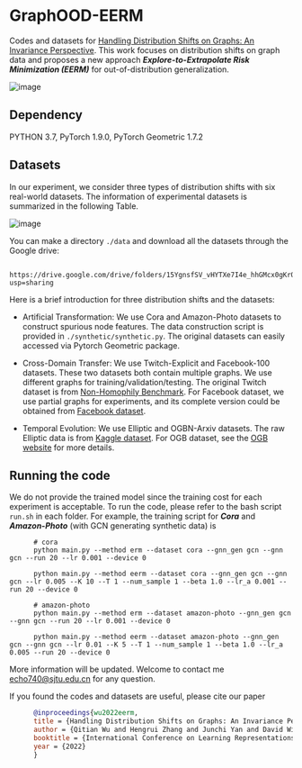 # GraphOOD-EERM

Codes and datasets for [Handling Distribution Shifts on Graphs: An Invariance Perspective](https://arxiv.org/abs/2202.02466).
This work focuses on distribution shifts on graph data and proposes a new approach ***Explore-to-Extrapolate Risk Minimization (EERM)*** for out-of-distribution generalization. 

![image](https://user-images.githubusercontent.com/22075007/159216692-ebfa0819-003e-4d5b-bd49-51a48aa31ffd.png)

## Dependency

PYTHON 3.7, PyTorch 1.9.0, PyTorch Geometric 1.7.2

## Datasets

In our experiment, we consider three types of distribution shifts with six real-world datasets. The information of experimental datasets is summarized in the following Table.

![image](https://user-images.githubusercontent.com/22075007/159216628-bf02255c-d4b3-43a2-8ff0-ac480d8d967a.png)

You can make a directory `./data` and download all the datasets through the Google drive:

      https://drive.google.com/drive/folders/15YgnsfSV_vHYTXe7I4e_hhGMcx0gKrO8?usp=sharing

Here is a brief introduction for three distribution shifts and the datasets:

- Artificial Transformation: We use Cora and Amazon-Photo datasets to construct spurious node features. The data construction script is provided in `./synthetic/synthetic.py`. The original datasets can easily accessed via Pytorch Geometric package. 

- Cross-Domain Transfer: We use Twitch-Explicit and Facebook-100 datasets. These two datasets both contain multiple graphs. We use different graphs for training/validation/testing. The original Twitch dataset is from [Non-Homophily Benchmark](https://github.com/CUAI/Non-Homophily-Benchmarks/tree/main/data/twitch). For Facebook dataset, we use partial graphs for experiments, and its complete version could be obtained from [Facebook dataset](https://archive.org/details/oxford-2005-facebook-matrix).

- Temporal Evolution: We use Elliptic and OGBN-Arxiv datasets. The raw Elliptic data is from [Kaggle dataset](https://www.kaggle.com/ellipticco/elliptic-data-set). For OGB dataset, see the [OGB website](https://ogb.stanford.edu/docs/nodeprop/) for more details.

## Running the code

We do not provide the trained model since the training cost for each experiment is acceptable. To run the code, please refer to the bash script `run.sh` in each folder. For example, the training script for ***Cora*** and ***Amazon-Photo*** (with GCN generating synthetic data) is

```shell
      # cora
      python main.py --method erm --dataset cora --gnn_gen gcn --gnn gcn --run 20 --lr 0.001 --device 0

      python main.py --method eerm --dataset cora --gnn_gen gcn --gnn gcn --lr 0.005 --K 10 --T 1 --num_sample 1 --beta 1.0 --lr_a 0.001 --run 20 --device 0

      # amazon-photo
      python main.py --method erm --dataset amazon-photo --gnn_gen gcn --gnn gcn --run 20 --lr 0.001 --device 0

      python main.py --method eerm --dataset amazon-photo --gnn_gen gcn --gnn gcn --lr 0.01 --K 5 --T 1 --num_sample 1 --beta 1.0 --lr_a 0.005 --run 20 --device 0
```


More information will be updated. Welcome to contact me <echo740@sjtu.edu.cn> for any question.

If you found the codes and datasets are useful, please cite our paper

```bibtex
      @inproceedings{wu2022eerm,
      title = {Handling Distribution Shifts on Graphs: An Invariance Perspective},
      author = {Qitian Wu and Hengrui Zhang and Junchi Yan and David Wipf},
      booktitle = {International Conference on Learning Representations (ICLR)},
      year = {2022}
      }
```
